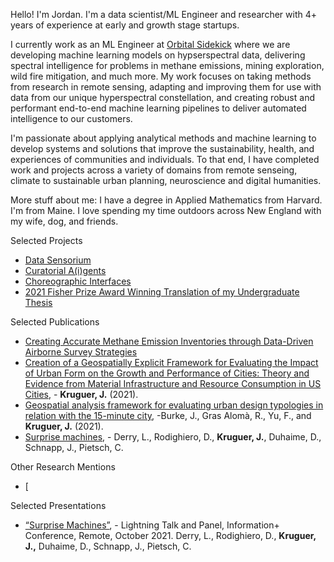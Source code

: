 Hello! I'm Jordan. I'm a data scientist/ML Engineer and researcher with 4+ years of experience at early and growth stage startups.

I currently work as an ML Engineer at [Orbital Sidekick](https://www.orbitalsidekick.com/) where we are developing machine learning models on hypserspectral data, delivering spectral intelligence for problems in methane emissions, mining exploration, wild fire mitigation, and much more. My work focuses on taking methods from research in remote sensing, adapting and improving them for use with data from our unique hyperspectral constellation, and creating robust and performant end-to-end machine learning pipelines to deliver automated intelligence to our customers. 

I'm passionate about applying analytical methods and machine learning to develop systems and solutions that improve the sustainability, health, and experiences of communities and individuals. To that end, I have completed work and projects across a variety of domains from remote senseing, climate to sustainable urban planning, neuroscience and digital humanities. 

More stuff about me: I have a degree in Applied Mathematics from Harvard. I'm from Maine. I love spending my time outdoors across New England with my wife, dog, and friends.

Selected Projects
- [Data Sensorium](https://mlml.io/p/data-sensorium/)
- [Curatorial A(i)gents](https://mlml.io/p/curatorial-aigents/)
- [Choreographic Interfaces](https://mlml.io/p/choreographic-interface/)
- [2021 Fisher Prize Award Winning Translation of my Undergraduate Thesis](https://storymaps.arcgis.com/stories/d322f12b534c4b3395be6c4fdc31ec4f)

Selected Publications
- [Creating Accurate Methane Emission Inventories through Data-Driven Airborne Survey Strategies](https://www.energy-proceedings.org/wp-content/uploads/mitab2024/1735078325.pdf)
- [Creation of a Geospatially Explicit Framework for Evaluating the Impact of Urban Form on the Growth and Performance of Cities: Theory and Evidence from Material Infrastructure and Resource Consumption in US Cities](https://drive.google.com/file/d/19nrUKvQ1nhA3ycICMgOmwK_KMbEkzURj/view?usp=sharing), - **Kruguer, J.** (2021).
- [Geospatial analysis framework for evaluating urban design typologies in relation with the 15-minute city](https://www.sciencedirect.com/science/article/abs/pii/S014829632200563X), -Burke, J., Gras Alomà, R., Yu, F., and **Kruguer, J.** (2021). 
- [Surprise machines](https://arxiv.org/pdf/2308.09343.pdf#:~:text=Surprise%20Machines%20is%20a%20project,objects%20usually%20inaccessible%20to%20visitors.), - Derry, L., Rodighiero, D., **Kruguer, J.**, Duhaime, D., Schnapp, J., Pietsch, C.

Other Research Mentions 
- [

Selected Presentations
- [“Surprise Machines”](https://metalabharvard.github.io/projects/curatorial-aigents/surprisemachines/), - Lightning Talk and Panel, Information+ Conference, Remote, October 2021. Derry, L., Rodighiero, D., **Kruguer, J.,** Duhaime, D., Schnapp, J., Pietsch, C. 

